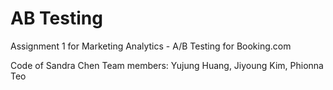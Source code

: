 # AB Testing
Assignment 1 for Marketing Analytics - A/B Testing for Booking.com

Code of Sandra Chen
Team members: Yujung Huang, Jiyoung Kim, Phionna Teo
